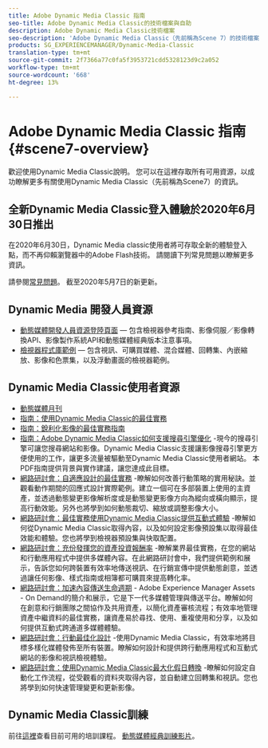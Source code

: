 ```yaml
---
title: Adobe Dynamic Media Classic 指南
seo-title: Adobe Dynamic Media Classic的技術檔案與自助
description: Adobe Dynamic Media Classic技術檔案
seo-description: 'Adobe Dynamic Media Classic（先前稱為Scene 7）的技術檔案、發行說明和自助資料 '
products: SG_EXPERIENCEMANAGER/Dynamic-Media-Classic
translation-type: tm+mt
source-git-commit: 2f7366a77c0fa5f3953721cdd5328123d9c2a052
workflow-type: tm+mt
source-wordcount: '668'
ht-degree: 13%

---
```



# Adobe Dynamic Media Classic 指南 {#scene7-overview}

歡迎使用Dynamic Media Classic說明。 您可以在這裡存取所有可用資源，以成功瞭解更多有關使用Dynamic Media Classic（先前稱為Scene7）的資訊。

## 全新Dynamic Media Classic登入體驗於2020年6月30日推出

在2020年6月30日，Dynamic Media classic使用者將可存取全新的體驗登入點，而不再仰賴瀏覽器中的Adobe Flash技術。 請閱讀下列常見問題以瞭解更多資訊。

請參閱[常見問題](new-ui-2020.md)。 截至2020年5月7日的新更新。

## Dynamic Media 開發人員資源

* [動態媒體開發人員資源登陸頁面](https://experienceleague.adobe.com/docs/dynamic-media-developer-resources/landing/home.html) — 包含檢視器參考指南、影像伺服／影像轉換API、影像製作系統API和動態媒體經典版本注意事項。
* [檢視器程式庫範例](https://landing.adobe.com/tw/na/dynamic-media/ctir-2755/live-demos.html) — 包含視訊、可購買媒體、混合媒體、回轉集、內嵌縮放、影像和色票集，以及浮動畫面的檢視器範例。

## Dynamic Media Classic使用者資源

* [動態媒體月刊](dynamic-media-newsletter.md)
* [指南：使用Dynamic Media Classic的最佳實務](https://www.adobe.com/content/dam/www/us/en/marketing/experience-manager-assets/dynamic-media/adobe-dynamic-media-classic-best-practices-guide.pdf)
* [指南：銳利化影像的最佳實務指南](/help/assets/s7_sharpening_images.pdf)
* [指南：Adobe Dynamic Media Classic如何支援搜尋引擎優化](/help/assets/s7_seo.pdf) -現今的搜尋引擎可讓您搜尋網站和影像。Dynamic Media Classic支援讓影像搜尋引擎更方便使用的工作，讓更多流量被驅動至Dynamic Media Classic使用者網站。 本PDF指南提供背景與實作建議，讓您達成此目標。
* [網路研討會：自適應設計的最佳實務](http://offers.adobe.com/en/na/marketing/landings/_40458_responsive_design_live_on_demand_webinar.html) -瞭解如何改善行動策略的實用秘訣。並觀看動作期間的回應式設計實際範例。建立一個可在多部裝置上使用的主資產，並透過動態變更影像解析度或是動態變更影像方向為縱向或橫向顯示，提高行動效能。另外也將學到如何動態裁切、縮放或調整影像大小。
* [網路研討會：最佳實務使用Dynamic Media Classic提供互動式體驗](http://seminars.adobeconnect.com/p7wb8ej3u6d/) -瞭解如何從Dynamic Media Classic取得內容，以及如何設定影像預設集以取得最佳效能和體驗。您也將學到檢視器預設集與快取配置。
* [網路研討會：充份發揮您的資產投資報酬率](https://adobecustomersuccess.adobeconnect.com/p5ar3hfrrec/?launcher=false&amp;fcsContent=true&amp;pbMode=normal&amp;proto=true) -瞭解業界最佳實務，在您的網站和行動應用程式中提供多媒體內容。在此網路研討會中，我們提供範例和展示，告訴您如何跨裝置有效率地傳送視訊、在行銷宣傳中提供動態創意，並透過讓任何影像、樣式指南或相簿都可購買來提高轉化率。
* [網路研討會：加速內容傳送生命週期](https://adobecustomersuccess.adobeconnect.com/p88ducm9pqv/) - Adobe Experience Manager Assets - On Demand的簡介和展示，它是下一代多媒體管理與傳送平台。瞭解如何在創意和行銷團隊之間協作及共用資產，以簡化資產審核流程；有效率地管理資產中繼資料的最佳實務，讓資產易於尋找、使用、重複使用和分享，以及如何提供互動式跨通道多媒體體驗。
* [網路研討會：行動最佳化設計](https://adobecustomersuccess.adobeconnect.com/p6oqd3wydif/?launcher=false&amp;fcsContent=true&amp;pbMode=normal&amp;proto=true) -使用Dynamic Media Classic，有效率地將目標多樣化媒體發佈至所有裝置。瞭解如何設計和提供跨行動應用程式和互動式網站的影像和視訊檢視體驗。
* [網路研討會：使用Dynamic Media Classic最大化假日轉換](https://adobecustomersuccess.adobeconnect.com/p32n1yr85c9/?proto=true) -瞭解如何設定自動化工作流程，從受觀看的資料夾取得內容，並自動建立回轉集和視訊。您也將學到如何快速管理變更和更新影像。

## Dynamic Media Classic訓練

前往[這裡](http://training.adobe.com/training/courses.html#product=adobe-scene7)查看目前可用的培訓課程。
[動態媒體經典訓練影片](/help/training-videos.md)。
